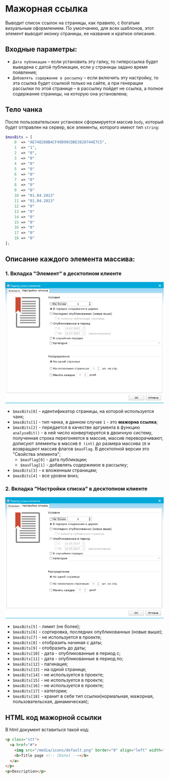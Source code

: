 # Мажорная ссылка

Выводит список ссылок на страницы, как правило, с богатым визуальным оформлением. По умолчанию, для всех шаблонов, этот элемент выводит иконку страницы, ее название и краткое описание.

## Входные параметры:
+ `Дата публикации` – если установить эту галку, то гиперссылка будет выведена с датой публикации, если у страницы задано время появления;
+ `Добавлять содержание в рассылку` – если включить эту настройку, то эта ссылка будет ссылкой только на сайте, а при генерации рассылки по этой странице – в рассылку пойдет не ссылка, а полное содержание страницы, на которую она установлена;

## Тело чанка 

После пользовательских установок сформируется массив `body`, который будет отправлен на сервер, все элементы, которого имеют тип `string`:

```php
$masBits = [
	0  => "AE748208B4CF49D99CDBE3828744E7C5",
	1  => "1",
	2  => "0",
	3  => "0"
	4  => "0"
	5  => "0"
	6  => "0"
	7  => "0"
	8  => "0"
	9  => "0"
	10 => "01.04.2013"
	11 => "01.04.2013"
	12 => "0"
	13 => "0"
	14 => "0"
	15 => "0"
	16 => "0"
	17 => "0"
	18 => "0"
];
```
## Описание каждого элемента массива:

### 1. Вкладка "Элемент" в десктопном клиенте

![major link](https://github.com/miroshnichenkoYaroslav/chunksDocumentation/blob/master/images/major-link.jpg)

+ `$masBits[0]` - идентификатор страницы, на которой используется чанк;
+ `$masBits[1]` - тип чанка, в данном случае `1` - это **мажорна ссылка**;
+ `$masBits[2]` - передается в качестве аргумента в функцию `analyseBit()` - в ней число конвертируется в двоичную систему, полученная строка перегоняется в массив, массив переворачивают, дописуют элементы в массив `0 (int)` до размера массива `10` и возвращают массив флагов `$masFlag`. В десктопной версии это "Свойства элемента";
  - `$masFlag[0]` - дата публикации;
  - `$masFlag[1]` - добавлять содержимое в рассылку;
+ `$masBits[3]` - к вложенным страницам;
+ `$masBits[4]` - все уровни вниз;

### 2. Вкладка "Настройки списка" в десктопном клиенте

![major link](https://github.com/miroshnichenkoYaroslav/chunksDocumentation/blob/master/images/list-settings.jpg)

+ `$masBits[5]` - лимит (не более);
+ `$masBits[6]` - сортировка, последних опубликованных (новые выше);
+ `$masBits[7]` - не используется в проекте;
+ `$masBits[8]` - отобразить начиная с даты;
+ `$masBits[9]` - отобразить до даты;
+ `$masBits[10]` - дата - опубликованные в период с;
+ `$masBits[11]` - дата - опубликованные в период по;
+ `$masBits[12]` - пагинация;
+ `$masBits[13]` - на одной странице;
+ `$masBits[14]` - не используется в проекте;
+ `$masBits[15]` - не используется в проекте;
+ `$masBits[16]` - не используется в проекте;
+ `$masBits[17]` - категории;
+ `$masBits[18]` - хранит в себе тип ссылки(нормальная, мажорная, пользовательская, динамическая);

	
## HTML код мажорной ссылки

В html документ вставиться такой код:

```html
<p class="stt">
  <a href="#">
    <img src="/media/icons/default.png" border="0" align="left" width="64px" height="64px">
    <b>Title page <!-- [Date] --></b>
  </a>
</p>
<p>Description</p>
```
